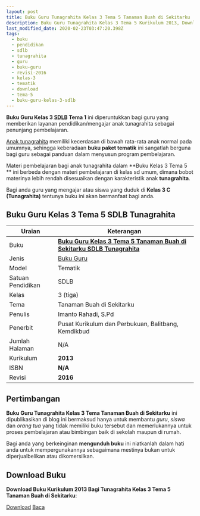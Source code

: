 ```yaml
---
layout: post
title: Buku Guru Tunagrahita Kelas 3 Tema 5 Tanaman Buah di Sekitarku
description: Buku Guru Tunagrahita Kelas 3 Tema 5 Kurikulum 2013, Download buku Kelas 3 Tema 5 Tanaman Buah di Sekitarku bagi tunagrahita
last_modified_date: 2020-02-23T03:47:20.398Z
tags:
  - buku
  - pendidikan
  - sdlb
  - tunagrahita
  - guru
  - buku-guru
  - revisi-2016
  - kelas-3
  - tematik
  - download
  - tema-5
  - buku-guru-kelas-3-sdlb
---
```


**Buku Guru Kelas 3 <abbr title="Sekolah Dasar Luar Biasa">SDLB</abbr> Tema 1** ini diperuntukkan bagi guru yang memberikan layanan pendidikan/mengajar anak tunagrahita sebagai penunjang pembelajaran.

[Anak tunagrahita](/teori/tunagrahita "Apa itu Tunagrahita") memiliki kecerdasan di bawah rata-rata anak normal pada umumnya, sehingga keberadaan **buku paket tematik** ini sangatlah berguna bagi guru sebagai panduan dalam menyusun program pembelajaran.

Materi pembelajaran bagi anak tunagrahita dalam **Buku Kelas 3 Tema 5 ** ini berbeda dengan materi pembelajaran di kelas sd umum, dimana bobot materinya lebih rendah disesuaikan dengan karakteristik anak **tunagrahita**.

Bagi anda guru yang mengajar atau siswa yang duduk di **Kelas 3 C (Tunagrahita)** tentunya buku ini akan bermanfaat bagi anda.

## Buku Guru Kelas 3 Tema 5 SDLB Tunagrahita  

|Uraian|Keterangan|
| --- | --- |
|Buku|<a href="/bse/buku-guru-tunagrahita-kelas-3-tema-5-tanaman-buah-disekitarku" title="Buku Guru Kelas 3 Tema 5 Tanaman Buah di Sekitarku SDLB Tunagrahita"><strong>Buku Guru Kelas 3 Tema 5 Tanaman Buah di Sekitarku SDLB Tunagrahita</strong></a>|
|Jenis|<a href="/bse" title="Buku Guru" target="_blank">Buku Guru</a>|
|Model|Tematik|
|Satuan Pendidikan|SDLB|
|Kelas|3 (tiga)|
|Tema|Tanaman Buah di Sekitarku|
|Penulis| Imanto Rahadi, S.Pd|
|Penerbit|Pusat Kurikulum dan Perbukuan, Balitbang, Kemdikbud|
|Jumlah Halaman|N/A|
|Kurikulum|<strong>2013</strong>|
|ISBN|<strong>N/A</strong>|
|Revisi|<strong>2016</strong>|

## Pertimbangan
**Buku Guru Tunagrahita Kelas 3 Tema Tanaman Buah di Sekitarku** ini dipublikasikan di blog ini bermaksud hanya untuk membantu _guru_, _siswa_ dan _orang tua_ yang tidak memiliki buku tersebut dan memerlukannya untuk proses pembelajaran atau bimbingan baik di sekolah maupun di rumah.

Bagi anda yang berkeinginan <b>mengunduh buku</b> ini niatkanlah dalam hati anda untuk mempergunakannya sebagaimana mestinya bukan untuk diperjualbelikan atau dikomersilkan.
  
## Download Buku
**Download Buku Kurikulum 2013 Bagi Tunagrahita Kelas 3 Tema 5 Tanaman Buah di Sekitarku**:
<p class="center"><a class="button download" href="https://docs.google.com/uc?export=download&id=1kulNG8Iqo7xAtjBPLlIQvAVX7oOueLIc" rel="nofollow" target="_blank" title="Download Buku Guru Tunagrahita Kelas 3 Tema Tanaman Buah di Sekitarku">Download</a>
<a class="button demo" href="https://drive.google.com/file/d/1kulNG8Iqo7xAtjBPLlIQvAVX7oOueLIc/view" rel="nofollow" target="_blank" title="Download Buku Guru Tunagrahita Kelas 3 Tema Tanaman Buah di Sekitarku">Baca</a></p>
